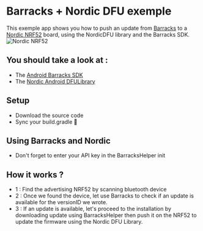 # Barracks + Nordic DFU exemple #
This  exemple app shows you how to push an update from [Barracks](https://barracks.io/) to a [Nordic NRF52](https://www.nordicsemi.com/Products/nRF52-Series-SoC) board, using the NordicDFU library and the Barracks SDK.
![Nordic NRF52](https://www.nordicsemi.com/var/ezwebin_site/storage/images/media/images/products/nrf52-preview-dk/1481117-1-eng-GB/nRF52-Preview-DK_large.jpg)
## You should take a look at : ##
* The [Android Barracks SDK](https://github.com/barracksiot/android-client)
* The [Nordic Android DFULibrary](https://github.com/NordicSemiconductor/Android-DFU-Library)

## Setup ##

* Download the source code
* Sync your build.gradle 🙂


## Using Barracks and Nordic ##

* Don't forget to enter your API key in the BarracksHelper init

## How it works ? ##

* 1 : Find the advertising NRF52 by scanning bluetooth device
* 2 : Once we found the device, let use Barracks to check if an update is available for the versionID we wrote.
* 3 : If an update is available, let's proceed to the installation by downloading update using BarracksHelper then push it on the NRF52 to update the firmware using the Nordic DFU Library.
